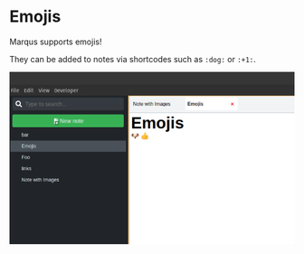 # Emojis

Marqus supports emojis!

They can be added to notes via shortcodes such as `:dog:` or `:+1:`.

![Emojis](https://github.com/EddieAbbondanzio/marqus/blob/master/docs/images/emojis.png)
